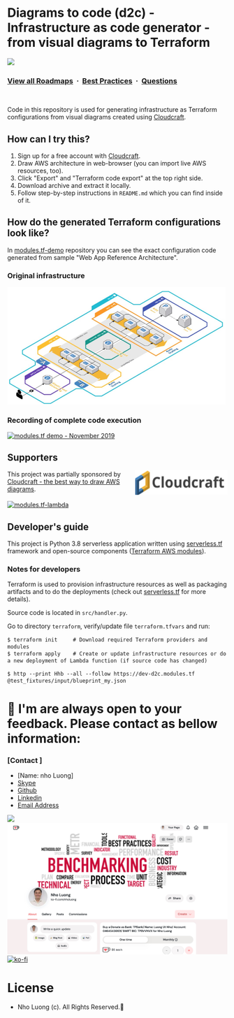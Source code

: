 # Diagrams to code (d2c) - Infrastructure as code generator - from visual diagrams to Terraform

![](https://i.imgur.com/waxVImv.png)
### [View all Roadmaps](https://github.com/nholuongut/all-roadmaps) &nbsp;&middot;&nbsp; [Best Practices](https://github.com/nholuongut/all-roadmaps/blob/main/public/best-practices/) &nbsp;&middot;&nbsp; [Questions](https://www.linkedin.com/in/nholuong/)
<br/> 

Code in this repository is used for generating infrastructure as Terraform configurations from visual diagrams created using [Cloudcraft](https://www.cloudcraft.co).


## How can I try this?

1. Sign up for a free account with [Cloudcraft](https://app.cloudcraft.co/signup).
1. Draw AWS architecture in web-browser (you can import live AWS resources, too).
1. Click "Export" and "Terraform code export" at the top right side.
1. Download archive and extract it locally.
1. Follow step-by-step instructions in `README.md` which you can find inside of it.


## How do the generated Terraform configurations look like?

In [modules.tf-demo](https://github.com/antonbabenko/modules.tf-demo) repository you can see the exact configuration code generated from sample "Web App Reference Architecture".

### Original infrastructure

<img src="complete.png" alt="Web App Reference Architecture" width="500" />

### Recording of complete code execution

<a href="https://asciinema.org/a/32rkyxIBJ2K4taqZLSlKYNDDI" target="_blank"><img src="https://asciinema.org/a/32rkyxIBJ2K4taqZLSlKYNDDI.svg" alt="modules.tf demo - November 2019" width="500" /></a>

## Supporters

<a href="https://www.cloudcraft.co/" target="_blank"><img src="cloudcraft-logo.png" alt="Cloudcraft - the best way to draw AWS diagrams" width="211" height="56" align="right" /></a>

This project was partially sponsored by [Cloudcraft - the best way to draw AWS diagrams](https://www.cloudcraft.co).<br clear="all">

[![modules.tf-lambda](https://img.shields.io/github/stars/nholuongut/modules.tf-lambda?style=flat&label=Star%20modules.tf-lambda%20on%20Github)](https://github.com/nholuongut/modules.tf-lambda)


## Developer's guide

This project is Python 3.8 serverless application written using [serverless.tf](https://serverless.tf) framework and open-source components ([Terraform AWS modules](https://github.com/nholuongut/terraform-aws-modules)).

### Notes for developers

Terraform is used to provision infrastructure resources as well as packaging artifacts and to do the deployments (check out [serverless.tf](https://serverless.tf) for more details).

Source code is located in `src/handler.py`.

Go to directory `terraform`, verify/update file `terraform.tfvars` and run:

```
$ terraform init     # Download required Terraform providers and modules
$ terraform apply    # Create or update infrastructure resources or do a new deployment of Lambda function (if source code has changed)
```

```
$ http --print Hhb --all --follow https://dev-d2c.modules.tf @test_fixtures/input/blueprint_my.json
```

# 🚀 I'm are always open to your feedback.  Please contact as bellow information:
### [Contact ]
* [Name: nho Luong]
* [Skype](luongutnho_skype)
* [Github](https://github.com/nholuongut/)
* [Linkedin](https://www.linkedin.com/in/nholuong/)
* [Email Address](luongutnho@hotmail.com)

![](https://i.imgur.com/waxVImv.png)
![](Donate.png)
[![ko-fi](https://ko-fi.com/img/githubbutton_sm.svg)](https://ko-fi.com/nholuong)

# License
* Nho Luong (c). All Rights Reserved.🌟
